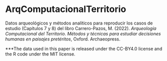 # ArqComputacionalTerritorio
Datos arqueológicos y métodos analíticos para reproducir los casos de estudio (Capítulos 7 y 8) del libro Carrero-Pazos, M. (2022). *Arqueología Computacional del Territorio. Métodos y técnicas para estudiar decisiones humanas en paisajes pretéritos*, Oxford. Archaeopress.

***The data used in this paper is released under the CC-BY4.0 license and the R code under the MIT license.



